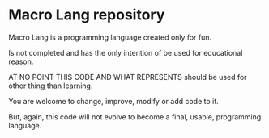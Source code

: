 # Macro Lang repository

Macro Lang is a programming language created only for fun.

Is not completed and has the only intention of be used for educational reason.

AT NO POINT THIS CODE AND WHAT REPRESENTS should be used for other thing than learning.

You are welcome to change, improve, modify or add code to it.

But, again, this code will not evolve to become a final, usable, programming language.